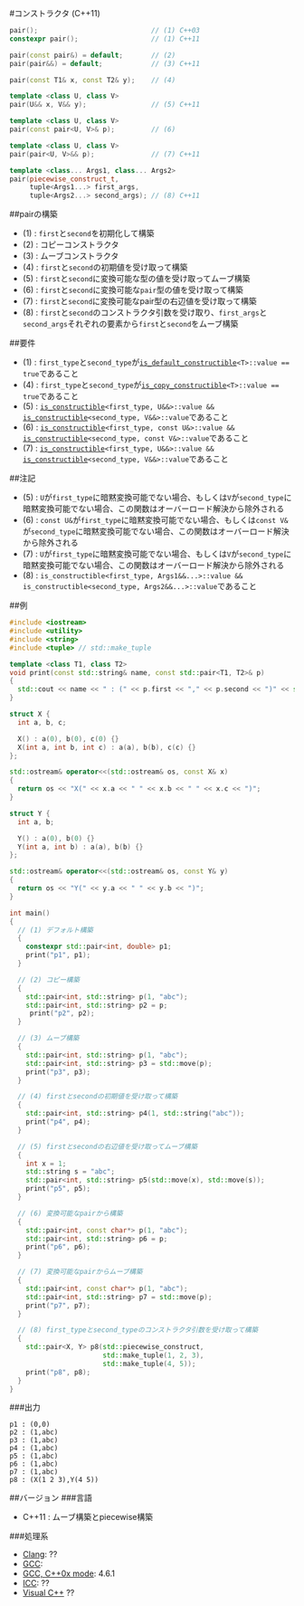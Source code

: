#コンストラクタ (C++11)
```cpp
pair();                            // (1) C++03
constexpr pair();                  // (1) C++11

pair(const pair&) = default;       // (2)
pair(pair&&) = default;            // (3) C++11

pair(const T1& x, const T2& y);    // (4)

template <class U, class V>
pair(U&& x, V&& y);                // (5) C++11

template <class U, class V>
pair(const pair<U, V>& p);         // (6)

template <class U, class V>
pair(pair<U, V>&& p);              // (7) C++11

template <class... Args1, class... Args2>
pair(piecewise_construct_t,
     tuple<Args1...> first_args,
     tuple<Args2...> second_args); // (8) C++11
```

##pairの構築

- (1) : `first`と`second`を初期化して構築
- (2) : コピーコンストラクタ
- (3) : ムーブコンストラクタ
- (4) : `first`と`second`の初期値を受け取って構築
- (5) : `first`と`second`に変換可能な型の値を受け取ってムーブ構築
- (6) : `first`と`second`に変換可能な`pair`型の値を受け取って構築
- (7) : `first`と`second`に変換可能なpair型の右辺値を受け取って構築
- (8) : `first`と`second`のコンストラクタ引数を受け取り、`first_args`と`second_args`それぞれの要素から`first`と`second`をムーブ構築


##要件
- (1) : `first_type`と`second_type`が[`is_default_constructible`](/reference/type_traits/is_default_constructible.md)`<T>::value == true`であること
- (4) : `first_type`と`second_type`が[`is_copy_constructible`](/reference/type_traits/is_copy_constructible.md)`<T>::value == true`であること
- (5) : [`is_constructible`](/reference/type_traits/is_constructible.md)`<first_type, U&&>::value && `[`is_constructible`](/reference/type_traits/is_constructible.md)`<second_type, V&&>::value`であること
- (6) : [`is_constructible`](/reference/type_traits/is_constructible.md)`<first_type, const U&>::value && `[`is_constructible`](/reference/type_traits/is_constructible.md)`<second_type, const V&>::value`であること
- (7) : [`is_constructible`](/reference/type_traits/is_constructible.md)`<first_type, U&&>::value && `[`is_constructible`](/reference/type_traits/is_constructible.md)`<second_type, V&&>::value`であること


##注記
- (5) : `U`が`first_type`に暗黙変換可能でない場合、もしくは`V`が`second_type`に暗黙変換可能でない場合、この関数はオーバーロード解決から除外される
- (6) : `const U&`が`first_type`に暗黙変換可能でない場合、もしくは`const V&`が`second_type`に暗黙変換可能でない場合、この関数はオーバーロード解決から除外される
- (7) : `U`が`first_type`に暗黙変換可能でない場合、もしくは`V`が`second_type`に暗黙変換可能でない場合、この関数はオーバーロード解決から除外される
- (8) : `is_constructible<first_type, Args1&&...>::value && is_constructible<second_type, Args2&&...>::value`であること

##例
```cpp
#include <iostream>
#include <utility>
#include <string>
#include <tuple> // std::make_tuple

template <class T1, class T2>
void print(const std::string& name, const std::pair<T1, T2>& p)
{
  std::cout << name << " : (" << p.first << "," << p.second << ")" << std::endl;
}

struct X {
  int a, b, c;

  X() : a(0), b(0), c(0) {}
  X(int a, int b, int c) : a(a), b(b), c(c) {}
};

std::ostream& operator<<(std::ostream& os, const X& x)
{
  return os << "X(" << x.a << " " << x.b << " " << x.c << ")";
}

struct Y {
  int a, b;

  Y() : a(0), b(0) {}
  Y(int a, int b) : a(a), b(b) {}
};

std::ostream& operator<<(std::ostream& os, const Y& y)
{
  return os << "Y(" << y.a << " " << y.b << ")";
}

int main()
{
  // (1) デフォルト構築
  {
    constexpr std::pair<int, double> p1;
    print("p1", p1);
  }

  // (2) コピー構築
  {
    std::pair<int, std::string> p(1, "abc");
    std::pair<int, std::string> p2 = p;
     print("p2", p2);
  }

  // (3) ムーブ構築
  {
    std::pair<int, std::string> p(1, "abc");
    std::pair<int, std::string> p3 = std::move(p);
    print("p3", p3);
  }

  // (4) firstとsecondの初期値を受け取って構築
  {
    std::pair<int, std::string> p4(1, std::string("abc"));
    print("p4", p4);
  }

  // (5) firstとsecondの右辺値を受け取ってムーブ構築
  {
    int x = 1;
    std::string s = "abc";
    std::pair<int, std::string> p5(std::move(x), std::move(s));
    print("p5", p5);
  }

  // (6) 変換可能なpairから構築
  {
    std::pair<int, const char*> p(1, "abc");
    std::pair<int, std::string> p6 = p;
    print("p6", p6);
  }

  // (7) 変換可能なpairからムーブ構築
  {
    std::pair<int, const char*> p(1, "abc");
    std::pair<int, std::string> p7 = std::move(p);
    print("p7", p7);
  }

  // (8) first_typeとsecond_typeのコンストラクタ引数を受け取って構築
  {
    std::pair<X, Y> p8(std::piecewise_construct,
	                   std::make_tuple(1, 2, 3),
                       std::make_tuple(4, 5));
    print("p8", p8);
  }
}
```

###出力
```
p1 : (0,0)
p2 : (1,abc)
p3 : (1,abc)
p4 : (1,abc)
p5 : (1,abc)
p6 : (1,abc)
p7 : (1,abc)
p8 : (X(1 2 3),Y(4 5))
```

##バージョン
###言語
- C++11 : ムーブ構築とpiecewise構築

###処理系
- [Clang](/implementation.md#clang): ??
- [GCC](/implementation.md#gcc): 
- [GCC, C++0x mode](/implementation.md#gcc): 4.6.1
- [ICC](/implementation.md#icc): ??
- [Visual C++](/implementation.md#visual_cpp) ??


